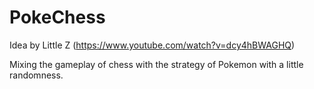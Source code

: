 # PokeChess
Idea by Little Z (https://www.youtube.com/watch?v=dcy4hBWAGHQ)

Mixing the gameplay of chess with the strategy of Pokemon with a little randomness.

